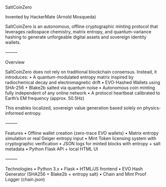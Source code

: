 SaltCoinZero

Invented by HackerMate (Arnold Mosqueda)

SaltCoinZero is an autonomous, offline cryptographic minting protocol that leverages radiospace chemistry, matrix entropy, and quantum-variance hashing to generate unforgeable digital assets and sovereign identity wallets.

⸻

Overview

SaltCoinZero does not rely on traditional blockchain consensus. Instead, it introduces:
	•	A quantum-modulated entropy matrix inspired by radiochemical decay and electromagnetic drift
	•	EVO-Hashed Wallets using SHA-256 + Blake2b salted via quantum noise
	•	Autonomous coin minting fully independent of any online network
	•	A protocol heartbeat calibrated to Earth’s EM frequency (approx. 50.5Hz)

This enables localized, sovereign value generation based solely on physics-informed entropy.

⸻

Features
	•	Offline wallet creation (zero-trace EVO wallets)
	•	Matrix entropy simulation or real Geiger entropy input
	•	Mint Token licensing system with cryptographic verification
	•	JSON logs for minted blocks with entropy + salt metadata
	•	Python Flask API + local HTML UI

⸻

Technologies
	•	Python 3.x
	•	Flask
	•	HTML/JS frontend
	•	EVO Hash Generator (SHA256 + Blake2b + entropy salt)
	•	Chain and Mint Proof Logger (chain.json)
